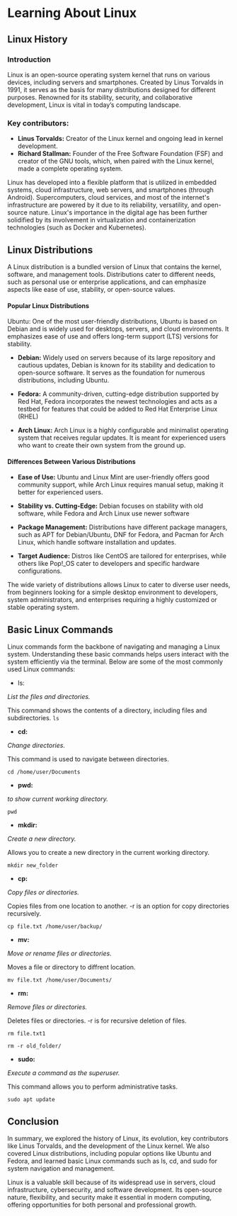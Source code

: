 # Learning About Linux


## Linux History

### **Introduction**
Linux is an open-source operating system kernel that runs on various devices, including servers and smartphones. Created by Linus Torvalds in 1991, it serves as the basis for many distributions designed for different purposes. Renowned for its stability, security, and collaborative development, Linux is vital in today’s computing landscape.

### **Key contributors:**
- **Linus Torvalds:** Creator of the Linux kernel and ongoing lead in kernel development.
- **Richard Stallman:** Founder of the Free Software Foundation (FSF) and creator of the GNU tools, which, when paired with the Linux kernel, made a complete operating system.

Linux has developed into a flexible platform that is utilized in embedded systems, cloud infrastructure, web servers, and smartphones (through Android). Supercomputers, cloud services, and most of the internet's infrastructure are powered by it due to its reliability, versatility, and open-source nature. Linux's importance in the digital age has been further solidified by its involvement in virtualization and containerization technologies (such as Docker and Kubernetes).


## Linux Distributions


A Linux distribution is a bundled version of Linux that contains the kernel, software, and management tools. Distributions cater to different needs, such as personal use or enterprise applications, and can emphasize aspects like ease of use, stability, or open-source values.

#### **Popular Linux Distributions**
Ubuntu: One of the most user-friendly distributions, Ubuntu is based on Debian and is widely used for desktops, servers, and cloud environments. It emphasizes ease of use and offers long-term support (LTS) versions for stability.

- **Debian:** Widely used on servers because of its large repository and cautious updates, Debian is known for its stability and dedication to open-source software. It serves as the foundation for numerous distributions, including Ubuntu.

- **Fedora:** A community-driven, cutting-edge distribution supported by Red Hat, Fedora incorporates the newest technologies and acts as a testbed for features that could be added to Red Hat Enterprise Linux (RHEL)

- **Arch Linux:** Arch Linux is a highly configurable and minimalist operating system that receives regular updates. It is meant for experienced users who want to create their own system from the ground up.

#### **Differences Between Various Distributions**
- **Ease of Use:** Ubuntu and Linux Mint are user-friendly offers good community support, while Arch Linux requires manual setup, making it better for experienced users.

- **Stability vs. Cutting-Edge:** Debian focuses on stability with old software, while Fedora and Arch Linux use newer software

- **Package Management:** Distributions have different package managers, such as APT for Debian/Ubuntu, DNF for Fedora, and Pacman for Arch Linux, which handle software installation and updates.

- **Target Audience:** Distros like CentOS are tailored for enterprises, while others like Pop!_OS cater to developers and specific hardware configurations.

The wide variety of distributions allows Linux to cater to diverse user needs, from beginners looking for a simple desktop environment to developers, system administrators, and enterprises requiring a highly customized or stable operating system.

## Basic Linux Commands
Linux commands form the backbone of navigating and managing a Linux system. Understanding these basic commands helps users interact with the system efficiently via the terminal. Below are some of the most commonly used Linux commands:

- ls:

*List the files and directories.*

This command shows the contents of a directory, including files and subdirectories.
`ls`

- **cd:**

*Change directories.*

This command is used to navigate between directories.

`cd /home/user/Documents`

- **pwd:**

*to show current working directory.*



`pwd`

- **mkdir:**

*Create a new directory.*

Allows you to create a new directory in the current working directory.

`mkdir new_folder`

- **cp:**

*Copy files or directories.*

Copies files from one location to another.  -r is an option for copy directories recursively.

`cp file.txt /home/user/backup/`

- **mv:**

*Move or rename files or directories.*

Moves a file or directory to diffrent location.

`mv file.txt /home/user/Documents/`

- **rm:**

*Remove files or directories.*

Deletes files or directories. -r is for recursive deletion of files.

`rm file.txt1`

`rm -r old_folder/`

- **sudo:**

*Execute a command as the superuser.*

This command allows you to perform administrative tasks.

`sudo apt update`

## Conclusion
In summary, we explored the history of Linux, its evolution, key contributors like Linus Torvalds, and the development of the Linux kernel. We also covered Linux distributions, including popular options like Ubuntu and Fedora, and learned basic Linux commands such as ls, cd, and sudo for system navigation and management.

Linux is a valuable skill because of its widespread use in servers, cloud infrastructure, cybersecurity, and software development. Its open-source nature, flexibility, and security make it essential in modern computing, offering opportunities for both personal and professional growth.